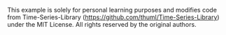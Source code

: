 This example is solely for personal learning purposes and modifies code from Time-Series-Library 
(https://github.com/thuml/Time-Series-Library) under the MIT License.
All rights reserved by the original authors.
